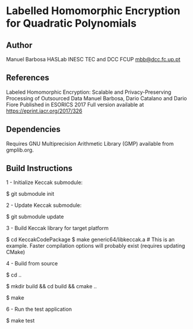 Labelled Homomorphic Encryption for Quadratic Polynomials
=========================================================
                      
Author
------

Manuel Barbosa
HASLab INESC TEC and DCC FCUP
mbb@dcc.fc.up.pt

References
----------

Labeled Homomorphic Encryption: Scalable and Privacy-Preserving Processing of Outsourced Data
Manuel Barbosa, Dario Catalano and Dario Fiore
Published in ESORICS 2017
Full version available at https://eprint.iacr.org/2017/326

Dependencies
------------

Requires GNU Multiprecision Arithmetic Library (GMP) available from gmplib.org.

Build Instructions
------------------

1 - Initialize Keccak submodule: 

$ git submodule init

2 - Update Keccak submodule: 

$ git submodule update

3 - Build Keccak library for target platform

$ cd KeccakCodePackage
$ make generic64/libkeccak.a # This is an example. Faster compilation options will probably exist (requires updating CMake)

4 - Build from source

$ cd ..

$ mkdir build && cd build && cmake .. 

$ make

6 - Run the test application

$ make test

